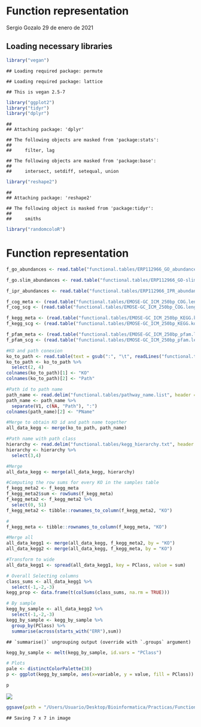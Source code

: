 Function representation
================
Sergio Gozalo
29 de enero de 2021

## Loading necessary libraries

``` r
library("vegan")
```

    ## Loading required package: permute

    ## Loading required package: lattice

    ## This is vegan 2.5-7

``` r
library("ggplot2")
library("tidyr")
library("dplyr")
```

    ## 
    ## Attaching package: 'dplyr'

    ## The following objects are masked from 'package:stats':
    ## 
    ##     filter, lag

    ## The following objects are masked from 'package:base':
    ## 
    ##     intersect, setdiff, setequal, union

``` r
library("reshape2")
```

    ## 
    ## Attaching package: 'reshape2'

    ## The following object is masked from 'package:tidyr':
    ## 
    ##     smiths

``` r
library("randomcoloR")
```

# Function representation

``` r
f_go_abundances <- read.table("functional.tables/ERP112966_GO_abundances_v4.1.tsv", header = TRUE, row.names = 1, sep ="\t")

f_go.slim_abundances <- read.table("functional.tables/ERP112966_GO-slim_abundances_v4.1.tsv", header = TRUE, row.names = 1, sep ="\t")

f_ipr_abundances <- read.table("functional.tables/ERP112966_IPR_abundances_v4.1.tsv", header = TRUE, row.names = 1, sep ="\t")

f_cog_meta <- (read.table("functional.tables/EMOSE-GC_ICM_250bp_COG.lengthNorm.metaGsizeNorm.counts.tbl", header = TRUE, sep = "\t", row.names = 1))
f_cog_scg <- (read.table("functional.tables/EMOSE-GC_ICM_250bp_COG.lengthNorm.SCGnorm.counts.tbl", header = TRUE, sep = "\t", row.names = 1))

f_kegg_meta <- (read.table("functional.tables/EMOSE-GC_ICM_250bp_KEGG.ko.lengthNorm.metaGsizeNorm.counts.tbl", header = TRUE, sep = "\t", row.names = 1))
f_kegg_scg <- (read.table("functional.tables/EMOSE-GC_ICM_250bp_KEGG.ko.lengthNorm.SCGnorm.counts.tbl", header = TRUE, sep = "\t", row.names = 1))

f_pfam_meta <- (read.table("functional.tables/EMOSE-GC_ICM_250bp_pfam.lengthNorm.metaGsizeNorm.counts.tbl", header = TRUE, sep = "\t", row.names = 1))
f_pfam_scg <- (read.table("functional.tables/EMOSE-GC_ICM_250bp_pfam.lengthNorm.SCGnorm.counts.tbl", header = TRUE, sep = "\t", row.names = 1))
```

``` r
#KO and path conexion
ko_to_path <- read.table(text = gsub(":", "\t", readLines("functional.tables/ko_pathway.list")))
ko_to_path <- ko_to_path %>%
  select(2, 4)
colnames(ko_to_path)[1] <- "KO"
colnames(ko_to_path)[2] <- "Path"

#Path id to path name
path_name <- read.delim("functional.tables/pathway_name.list", header = FALSE)
path_name <- path_name %>%
  separate(V1, c(NA, "Path"), ":")
colnames(path_name)[2] <- "PName"

#Merge to obtain KO id and path name together
all_data_kegg <- merge(ko_to_path, path_name)

#Path name with path class
hierarchy <- read.delim("functional.tables/kegg_hierarchy.txt", header = TRUE)
hierarchy <- hierarchy %>%
  select(3,4)

#Merge
all_data_kegg <- merge(all_data_kegg, hierarchy)

#Computing the row sums for every KO in the samples table
f_kegg_meta2 <- f_kegg_meta
f_kegg_meta2$sum <- rowSums(f_kegg_meta)
f_kegg_meta2 <- f_kegg_meta2 %>%
  select(0, 51)
f_kegg_meta2 <- tibble::rownames_to_column(f_kegg_meta2, "KO")

#
f_kegg_meta <- tibble::rownames_to_column(f_kegg_meta, "KO")

#Merge all
all_data_kegg1 <- merge(all_data_kegg, f_kegg_meta2, by = "KO")
all_data_kegg2 <- merge(all_data_kegg, f_kegg_meta, by = "KO")

#Transform to wide
all_data_kegg1 <- spread(all_data_kegg1, key = PClass, value = sum)

# Overall Selecting columns
class_sums <- all_data_kegg1 %>%
  select(-1,-2,-3)
kegg_prop <- data.frame(t(colSums(class_sums, na.rm = TRUE)))

# By sample
kegg_by_sample <- all_data_kegg2 %>%
  select(-1,-2,-3)
kegg_by_sample <- kegg_by_sample %>%
  group_by(PClass) %>%
  summarise(across(starts_with("ERR"),sum))
```

    ## `summarise()` ungrouping output (override with `.groups` argument)

``` r
kegg_by_sample <- melt(kegg_by_sample, id.vars = "PClass")

# Plots
pale <- distinctColorPalette(30)
p <- ggplot(kegg_by_sample, aes(x=variable, y = value, fill = PClass)) + geom_bar(position = "fill", stat = "identity") + theme(text = element_text(size = 7), axis.text.x = element_text(size = 5, angle = 90, vjust = 0.5, hjust=1), legend.key.size = unit(0.3, "cm")) + labs(x = NULL, y = NULL, fill = "KEGG class") + guides(fill=guide_legend(ncol=1)) + scale_fill_manual(values = pale)

p
```

![](Function_representation_files/figure-markdown_github/unnamed-chunk-4-1.png)

``` r
ggsave(path = "/Users/Usuario/Desktop/Bioinformatica/Practicas/Functional_tables/functional.tables/", filename = "KEGG_figure.png", device = "tiff", dpi = 700)
```

    ## Saving 7 x 7 in image
